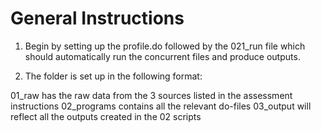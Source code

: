 
# General Instructions


1. Begin by setting up the profile.do followed by the 021_run file which should automatically run the concurrent files and produce outputs.

2. The folder is set up in the following format:

01_raw has the raw data from the 3 sources listed in the assessment instructions
02_programs contains all the relevant do-files
03_output will reflect all the outputs created in the 02 scripts
